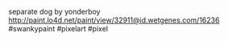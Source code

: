 separate dog by yonderboy http://paint.lo4d.net/paint/view/32911@id.wetgenes.com/16236 #swankypaint #pixelart #pixel 